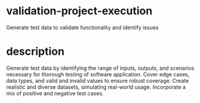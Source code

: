 # validation-project-execution
Generate test data to validate functionality and identify issues

# description
Generate test data by identifying the range of inputs, outputs, and scenarios necessary for thorough testing of software application. Cover edge cases, data types, and valid and invalid values to ensure robust coverage. Create realistic and diverse datasets, simulating real-world usage. Incorporate a mix of positive and negative test cases.